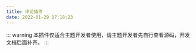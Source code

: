 ```yaml
---
title: 评论插件
date: 2022-01-29 17:18:23
---
```


::: warning
本插件仅适合主题开发者使用，请主题开发者先自行查看源码，开发文档后面补齐。
:::